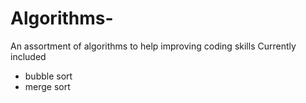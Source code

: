 # Algorithms-

An assortment of algorithms to help improving coding skills 
Currently included 
- bubble sort
- merge sort 
